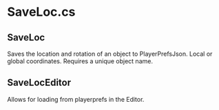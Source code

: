 # SaveLoc.cs

## SaveLoc

Saves the location and rotation of an object to PlayerPrefsJson. Local or global coordinates. Requires a unique object name.

## SaveLocEditor

Allows for loading from playerprefs in the Editor.

